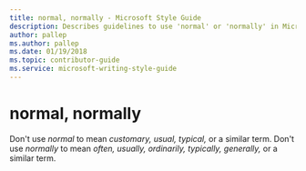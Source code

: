 ```yaml
---
title: normal, normally - Microsoft Style Guide
description: Describes guidelines to use 'normal' or 'normally' in Microsoft documents and provides alternates.
author: pallep
ms.author: pallep
ms.date: 01/19/2018
ms.topic: contributor-guide
ms.service: microsoft-writing-style-guide
---
```


# normal, normally

Don't use *normal* to mean *customary, usual, typical,* or a similar term. Don't use *normally* to mean *often, usually, ordinarily, typically, generally,* or a similar term.
